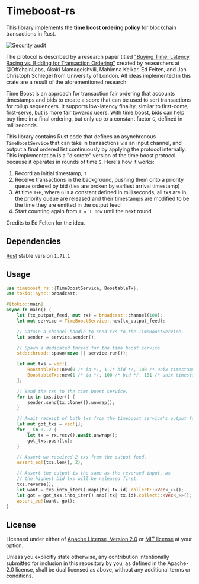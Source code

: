 # Timeboost-rs

This library implements the **time boost ordering policy** for blockchain transactions in Rust. 

[![Security audit](https://github.com/rauljordan/timeboost-rs/actions/workflows/audit.yml/badge.svg)](https://github.com/rauljordan/timeboost-rs/actions/workflows/audit.yml)

The protocol is described by a research paper titled ["Buying Time: Latency Racing vs. Bidding for Transaction Ordering"](https://arxiv.org/pdf/2306.02179.pdf)
created by researchers at @OffchainLabs, Akaki Mamageishvili, Mahimna Kelkar, Ed Felten, and Jan Christoph Schlegel from University of London. All ideas implemented in this crate are a result of the aforementioned research.

Time Boost is an approach for transaction fair ordering that accounts timestamps and bids to create a score that can be used to sort transactions for rollup sequencers. It supports low-latency finality, similar to first-come, first-serve, but is more fair towards users. With time boost, bids can help buy time in a final ordering, but only up to a constant factor `G`, defined in milliseconds.

This library contains Rust code that defines an asynchronous `TimeBoostService` that can take in transactions via an input channel, and output a final ordered list continuously by applying the protocol internally. This implementation is a "discrete" version of the time boost protocol because it operates in rounds of time `G`. Here's how it works:

1. Record an initial timestamp, `T`
2. Receive transactions in the background, pushing them onto a priority queue ordered by bid (ties are broken by earliest arrival timestamp)
3. At time `T+G`, where `G` is a constant defined in milliseconds, all txs are in the priority queue are released and their timestamps are modified to be the time they are emitted in the output feed
4. Start counting again from `T = T_now` until the next round

Credits to Ed Felten for the idea.

## Dependencies

[Rust](https://www.rust-lang.org/tools/install) stable version `1.71.1`

## Usage

```rust
use timeboost_rs::{TimeBoostService, BoostableTx};
use tokio::sync::broadcast;

#[tokio::main]
async fn main() {
    let (tx_output_feed, mut rx) = broadcast::channel(100);
    let mut service = TimeBoostService::new(tx_output_feed);

    // Obtain a channel handle to send txs to the TimeBoostService.
    let sender = service.sender();

    // Spawn a dedicated thread for the time boost service.
    std::thread::spawn(move || service.run());

    let mut txs = vec![
        BoostableTx::new(0 /* id */, 1 /* bid */, 100 /* unix timestamp millis */),
        BoostableTx::new(1 /* id */, 100 /* bid */, 101 /* unix timestamp millis */),
    ];

    // Send the txs to the time boost service.
    for tx in txs.iter() {
        sender.send(tx.clone()).unwrap();
    }

    // Await receipt of both txs from the timeboost service's output feed.
    let mut got_txs = vec![];
    for _ in 0..2 {
        let tx = rx.recv().await.unwrap();
        got_txs.push(tx);
    }

    // Assert we received 2 txs from the output feed.
    assert_eq!(txs.len(), 2);

    // Assert the output is the same as the reversed input, as
    // the highest bid txs will be released first.
    txs.reverse();
    let want = txs.into_iter().map(|tx| tx.id).collect::<Vec<_>>();
    let got = got_txs.into_iter().map(|tx| tx.id).collect::<Vec<_>>();
    assert_eq!(want, got);
}
```

## License

Licensed under either of <a href="LICENSE-APACHE">Apache License, Version
2.0</a> or <a href="LICENSE-MIT">MIT license</a> at your option.

Unless you explicitly state otherwise, any contribution intentionally submitted
for inclusion in this repository by you, as defined in the Apache-2.0 license,
shall be dual licensed as above, without any additional terms or conditions.
